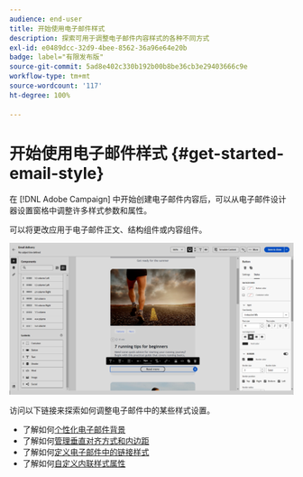 ```yaml
---
audience: end-user
title: 开始使用电子邮件样式
description: 探索可用于调整电子邮件内容样式的各种不同方式
exl-id: e0489dcc-32d9-4bee-8562-36a96e64e20b
badge: label="有限发布版"
source-git-commit: 5ad8e402c330b192b00b8be36cb3e29403666c9e
workflow-type: tm+mt
source-wordcount: '117'
ht-degree: 100%

---
```


# 开始使用电子邮件样式 {#get-started-email-style}

在 [!DNL Adobe Campaign] 中开始创建电子邮件内容后，可以从电子邮件设计器设置窗格中调整许多样式参数和属性。

可以将更改应用于电子邮件正文、结构组件或内容组件。

![](assets/email_designer_content_components_settings.png)

访问以下链接来探索如何调整电子邮件中的某些样式设置。

* 了解如何[个性化电子邮件背景](backgrounds.md)
* 了解如何[管理垂直对齐方式和内边距](alignment-and-padding.md)
* 了解如何[定义电子邮件中的链接样式](styling-links.md)
* 了解如何[自定义内联样式属性](inline-styling.md)
